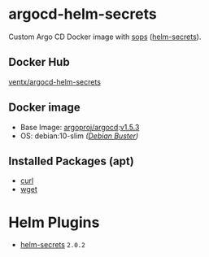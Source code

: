 # argocd-helm-secrets

Custom Argo CD Docker image with [sops](https://github.com/mozilla/sops) ([helm-secrets](https://github.com/zendesk/helm-secrets)).


## Docker Hub

[ventx/argocd-helm-secrets](https://cloud.docker.com/u/ventx/repository/docker/ventx/argocd-helm-secrets)


## Docker image

* Base Image: [argoproj/argocd](https://hub.docker.com/r/argoproj/argocd):[v1.5.3](https://hub.docker.com/layers/argoproj/argocd/v1.5.3/images/sha256-60edd3283acbfc83cc6e23218c3882d512273f4a3073940b1619f8d8be9c6a1e?context=explore)
* OS: debian:10-slim _([Debian Buster](https://www.debian.org/releases/buster/))_


## Installed Packages (apt)

* [curl](https://packages.debian.org/buster/curl)
* [wget](https://packages.debian.org/buster/wget)


# Helm Plugins

* [helm-secrets](https://github.com/zendesk/helm-secrets) `2.0.2`
